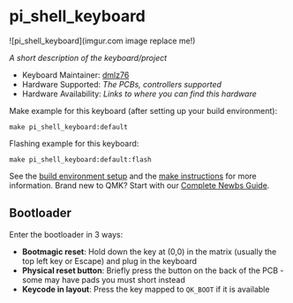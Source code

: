 # pi_shell_keyboard

![pi_shell_keyboard](imgur.com image replace me!)

*A short description of the keyboard/project*

* Keyboard Maintainer: [dmlz76](https://github.com/dmlz76)
* Hardware Supported: *The PCBs, controllers supported*
* Hardware Availability: *Links to where you can find this hardware*

Make example for this keyboard (after setting up your build environment):

    make pi_shell_keyboard:default

Flashing example for this keyboard:

    make pi_shell_keyboard:default:flash

See the [build environment setup](https://docs.qmk.fm/#/getting_started_build_tools) and the [make instructions](https://docs.qmk.fm/#/getting_started_make_guide) for more information. Brand new to QMK? Start with our [Complete Newbs Guide](https://docs.qmk.fm/#/newbs).

## Bootloader

Enter the bootloader in 3 ways:

* **Bootmagic reset**: Hold down the key at (0,0) in the matrix (usually the top left key or Escape) and plug in the keyboard
* **Physical reset button**: Briefly press the button on the back of the PCB - some may have pads you must short instead
* **Keycode in layout**: Press the key mapped to `QK_BOOT` if it is available
